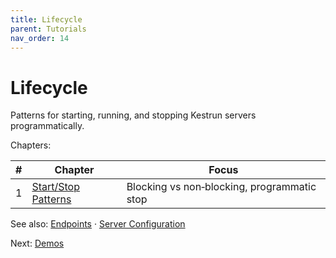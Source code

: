 ```yaml
---
title: Lifecycle
parent: Tutorials
nav_order: 14
---
```


# Lifecycle

Patterns for starting, running, and stopping Kestrun servers programmatically.

Chapters:

| # | Chapter | Focus |
|---|---------|-------|
| 1 | [Start/Stop Patterns](./1.Start-Stop) | Blocking vs non‑blocking, programmatic stop |

See also: [Endpoints](../7.endpoints/index) · [Server Configuration](../13.server-configuration/index)

Next: [Demos](../15.demos/index)
